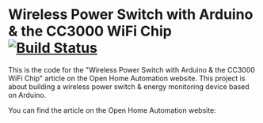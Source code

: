 # Wireless Power Switch with Arduino & the CC3000 WiFi Chip [![Build Status](https://travis-ci.org/openhomeautomation/arduino-wifi-switch.svg)](https://travis-ci.org/openhomeautomation/arduino-wifi-switch)

This is the code for the "Wireless Power Switch with Arduino & the CC3000 WiFi Chip" article on the Open Home Automation website. This project is about building a wireless power switch & energy monitoring device based on Arduino.

You can find the article on the Open Home Automation website:

